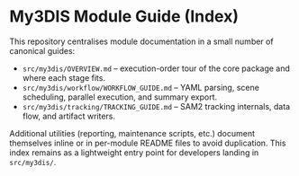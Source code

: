 # My3DIS Module Guide (Index)

This repository centralises module documentation in a small number of canonical guides:

- `src/my3dis/OVERVIEW.md` – execution-order tour of the core package and where each stage fits.
- `src/my3dis/workflow/WORKFLOW_GUIDE.md` – YAML parsing, scene scheduling, parallel execution, and summary export.
- `src/my3dis/tracking/TRACKING_GUIDE.md` – SAM2 tracking internals, data flow, and artifact writers.

Additional utilities (reporting, maintenance scripts, etc.) document themselves inline or in per-module README files to avoid duplication. This index remains as a lightweight entry point for developers landing in `src/my3dis/`.
